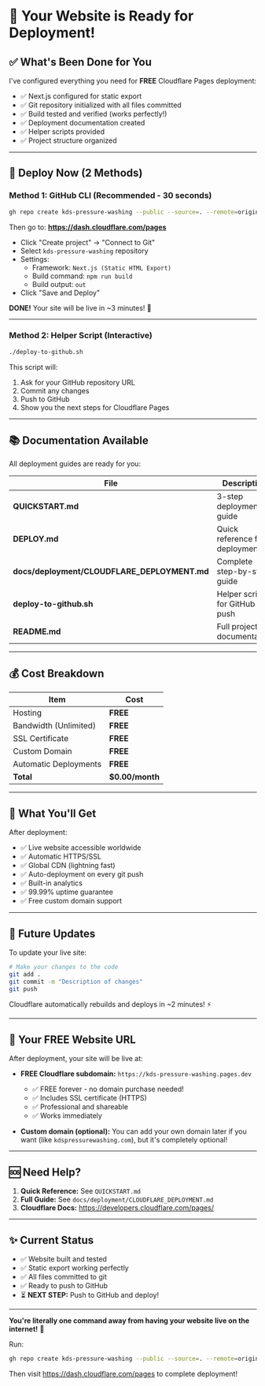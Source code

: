 # 🎉 Your Website is Ready for Deployment!

## ✅ What's Been Done for You

I've configured everything you need for **FREE** Cloudflare Pages deployment:

- ✅ Next.js configured for static export
- ✅ Git repository initialized with all files committed
- ✅ Build tested and verified (works perfectly!)
- ✅ Deployment documentation created
- ✅ Helper scripts provided
- ✅ Project structure organized

---

## 🚀 Deploy Now (2 Methods)

### Method 1: GitHub CLI (Recommended - 30 seconds)

```bash
gh repo create kds-pressure-washing --public --source=. --remote=origin --push
```

Then go to: **https://dash.cloudflare.com/pages**
- Click "Create project" → "Connect to Git"
- Select `kds-pressure-washing` repository
- Settings:
  - Framework: `Next.js (Static HTML Export)`
  - Build command: `npm run build`
  - Build output: `out`
- Click "Save and Deploy"

**DONE!** Your site will be live in ~3 minutes! 🎊

---

### Method 2: Helper Script (Interactive)

```bash
./deploy-to-github.sh
```

This script will:
1. Ask for your GitHub repository URL
2. Commit any changes
3. Push to GitHub
4. Show you the next steps for Cloudflare Pages

---

## 📚 Documentation Available

All deployment guides are ready for you:

| File | Description |
|------|-------------|
| **QUICKSTART.md** | 3-step deployment guide |
| **DEPLOY.md** | Quick reference for deployment |
| **docs/deployment/CLOUDFLARE_DEPLOYMENT.md** | Complete step-by-step guide |
| **deploy-to-github.sh** | Helper script for GitHub push |
| **README.md** | Full project documentation |

---

## 💰 Cost Breakdown

| Item | Cost |
|------|------|
| Hosting | **FREE** |
| Bandwidth (Unlimited) | **FREE** |
| SSL Certificate | **FREE** |
| Custom Domain | **FREE** |
| Automatic Deployments | **FREE** |
| **Total** | **$0.00/month** |

---

## 🎯 What You'll Get

After deployment:
- ✅ Live website accessible worldwide
- ✅ Automatic HTTPS/SSL
- ✅ Global CDN (lightning fast)
- ✅ Auto-deployment on every git push
- ✅ Built-in analytics
- ✅ 99.99% uptime guarantee
- ✅ Free custom domain support

---

## 🔄 Future Updates

To update your live site:

```bash
# Make your changes to the code
git add .
git commit -m "Description of changes"
git push
```

Cloudflare automatically rebuilds and deploys in ~2 minutes! ⚡

---

## 📍 Your FREE Website URL

After deployment, your site will be live at:
- **FREE Cloudflare subdomain:** `https://kds-pressure-washing.pages.dev`
  - ✅ FREE forever - no domain purchase needed!
  - ✅ Includes SSL certificate (HTTPS)
  - ✅ Professional and shareable
  - ✅ Works immediately
  
- **Custom domain (optional):** You can add your own domain later if you want (like `kdspressurewashing.com`), but it's completely optional!

---

## 🆘 Need Help?

1. **Quick Reference:** See `QUICKSTART.md`
2. **Full Guide:** See `docs/deployment/CLOUDFLARE_DEPLOYMENT.md`
3. **Cloudflare Docs:** https://developers.cloudflare.com/pages/

---

## ✨ Current Status

- ✅ Website built and tested
- ✅ Static export working perfectly
- ✅ All files committed to git
- ✅ Ready to push to GitHub
- ⏳ **NEXT STEP:** Push to GitHub and deploy!

---

**You're literally one command away from having your website live on the internet!** 🚀

Run:
```bash
gh repo create kds-pressure-washing --public --source=. --remote=origin --push
```

Then visit https://dash.cloudflare.com/pages to complete deployment!


